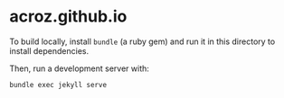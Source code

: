 # acroz.github.io

To build locally, install `bundle` (a ruby gem) and run it in this directory to
install dependencies.

Then, run a development server with:

```sh
bundle exec jekyll serve
```
